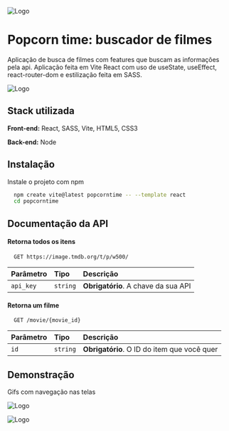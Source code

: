 ![Logo](https://marciomedeirosdesign.com.br/nucleoweb/popcorntime/imagens/popcorntime.png)

# Popcorn time: buscador de filmes


Aplicação de busca de filmes com features que buscam as informações pela api. Aplicação feita em Vite React com uso de useState, useEffect, react-router-dom e estilização feita em SASS.


![Logo](http://25.media.tumblr.com/9d6af4a7a364bea6d257b03da0ef404d/tumblr_mgyb8jcaEU1rsv495o1_500.gif)
## Stack utilizada

**Front-end:** React, SASS, Vite, HTML5, CSS3

**Back-end:** Node


## Instalação

Instale o projeto com npm

```bash
  npm create vite@latest popcorntime -- --template react
  cd popcorntime
```
    
## Documentação da API

#### Retorna todos os itens

```http
  GET https://image.tmdb.org/t/p/w500/
```

| Parâmetro   | Tipo       | Descrição                           |
| :---------- | :--------- | :---------------------------------- |
| `api_key` | `string` | **Obrigatório**. A chave da sua API |

#### Retorna um filme

```http
  GET /movie/{movie_id}
```

| Parâmetro   | Tipo       | Descrição                                   |
| :---------- | :--------- | :------------------------------------------ |
| `id`      | `string` | **Obrigatório**. O ID do item que você quer |



## Demonstração

Gifs com navegação nas telas

![Logo](https://marciomedeirosdesign.com.br/nucleoweb/popcorntime/imagens/tela1.gif)

![Logo](https://marciomedeirosdesign.com.br/nucleoweb/popcorntime/imagens/tela2.gif)
